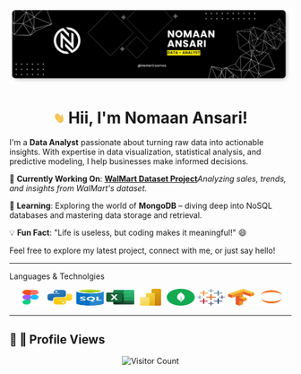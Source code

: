 
<div>
 <img src='./images/banner.png' alt=banner>
<div>

<h1 align="center">
 <img src="https://raw.githubusercontent.com/ABSphreak/ABSphreak/master/gifs/Hi.gif"width="20px">
 </a> Hii, I'm Nomaan Ansari!
</h1>


I'm a **Data Analyst** passionate about turning raw data into actionable insights. With expertise in data visualization, statistical analysis, and predictive modeling, I help businesses make informed decisions.


🔭 **Currently Working On**: [**WalMart Dataset Project**](https://github.com/DexterCosmos/WalMart_DB)_Analyzing sales, trends, and insights from WalMart's dataset._

🌱 **Learning**: Exploring the world of **MongoDB** – diving deep into NoSQL databases and mastering data storage and retrieval.

💡 **Fun Fact**: "Life is useless, but coding makes it meaningful!" 😄


Feel free to explore my latest project, connect with me, or just say hello!

---

Languages & Technolgies

<p align="center">
  <img src="./images/SVG/Figma.svg" alt="Figma" width="50" height="30">
  <img src="./images/SVG/Python.svg" alt="Python" width="50" height="30">
  <img src="./images/SVG/SQL.svg" alt="SQL" width="50" height="30">
  <img src="./images/SVG/Excel.svg" alt="Excel" width="50" height="30">
  <img src="./images/SVG/Power BI.svg" alt="Power BI" width="50" height="30">
  <img src="./images/SVG/mongoDB.svg" alt="MongoDB" width="50" height="30">
  <img src="./images/SVG/Tableau.svg" alt="Tableau" width="50" height="30">
  <img src="./images/SVG/Tensorflow.svg" alt="Tensorflow" width="50" height="30">
  <img src="./images/SVG/Jupyter notebook.svg" alt="JN" width="50" height="30">
</p>

---

## 👀 ‖ Profile Views

<div align="center">
  <img src="https://profile-counter.glitch.me/YOUR_GITHUB_USERNAME/count.svg" alt="Visitor Count" />
</div>